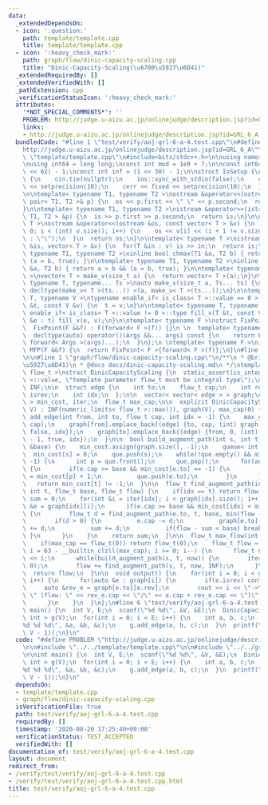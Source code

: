 ```yaml
---
data:
  _extendedDependsOn:
  - icon: ':question:'
    path: template/template.cpp
    title: template/template.cpp
  - icon: ':heavy_check_mark:'
    path: graph/flow/dinic-capacity-scaling.cpp
    title: "Dinic-Capacity-Scaling(\u6700\u5927\u6D41)"
  _extendedRequiredBy: []
  _extendedVerifiedWith: []
  _pathExtension: cpp
  _verificationStatusIcon: ':heavy_check_mark:'
  attributes:
    '*NOT_SPECIAL_COMMENTS*': ''
    PROBLEM: http://judge.u-aizu.ac.jp/onlinejudge/description.jsp?id=GRL_6_A
    links:
    - http://judge.u-aizu.ac.jp/onlinejudge/description.jsp?id=GRL_6_A
  bundledCode: "#line 1 \"test/verify/aoj-grl-6-a-4.test.cpp\"\n#define PROBLEM \"\
    http://judge.u-aizu.ac.jp/onlinejudge/description.jsp?id=GRL_6_A\"\n\n#line 1\
    \ \"template/template.cpp\"\n#include<bits/stdc++.h>\n\nusing namespace std;\n\
    \nusing int64 = long long;\nconst int mod = 1e9 + 7;\n\nconst int64 infll = (1LL\
    \ << 62) - 1;\nconst int inf = (1 << 30) - 1;\n\nstruct IoSetup {\n  IoSetup()\
    \ {\n    cin.tie(nullptr);\n    ios::sync_with_stdio(false);\n    cout << fixed\
    \ << setprecision(10);\n    cerr << fixed << setprecision(10);\n  }\n} iosetup;\n\
    \n\ntemplate< typename T1, typename T2 >\nostream &operator<<(ostream &os, const\
    \ pair< T1, T2 >& p) {\n  os << p.first << \" \" << p.second;\n  return os;\n\
    }\n\ntemplate< typename T1, typename T2 >\nistream &operator>>(istream &is, pair<\
    \ T1, T2 > &p) {\n  is >> p.first >> p.second;\n  return is;\n}\n\ntemplate< typename\
    \ T >\nostream &operator<<(ostream &os, const vector< T > &v) {\n  for(int i =\
    \ 0; i < (int) v.size(); i++) {\n    os << v[i] << (i + 1 != v.size() ? \" \"\
    \ : \"\");\n  }\n  return os;\n}\n\ntemplate< typename T >\nistream &operator>>(istream\
    \ &is, vector< T > &v) {\n  for(T &in : v) is >> in;\n  return is;\n}\n\ntemplate<\
    \ typename T1, typename T2 >\ninline bool chmax(T1 &a, T2 b) { return a < b &&\
    \ (a = b, true); }\n\ntemplate< typename T1, typename T2 >\ninline bool chmin(T1\
    \ &a, T2 b) { return a > b && (a = b, true); }\n\ntemplate< typename T = int64\
    \ >\nvector< T > make_v(size_t a) {\n  return vector< T >(a);\n}\n\ntemplate<\
    \ typename T, typename... Ts >\nauto make_v(size_t a, Ts... ts) {\n  return vector<\
    \ decltype(make_v< T >(ts...)) >(a, make_v< T >(ts...));\n}\n\ntemplate< typename\
    \ T, typename V >\ntypename enable_if< is_class< T >::value == 0 >::type fill_v(T\
    \ &t, const V &v) {\n  t = v;\n}\n\ntemplate< typename T, typename V >\ntypename\
    \ enable_if< is_class< T >::value != 0 >::type fill_v(T &t, const V &v) {\n  for(auto\
    \ &e : t) fill_v(e, v);\n}\n\ntemplate< typename F >\nstruct FixPoint : F {\n\
    \  FixPoint(F &&f) : F(forward< F >(f)) {}\n \n  template< typename... Args >\n\
    \  decltype(auto) operator()(Args &&... args) const {\n    return F::operator()(*this,\
    \ forward< Args >(args)...);\n  }\n};\n \ntemplate< typename F >\ninline decltype(auto)\
    \ MFP(F &&f) {\n  return FixPoint< F >{forward< F >(f)};\n}\n#line 4 \"test/verify/aoj-grl-6-a-4.test.cpp\"\
    \n\n#line 1 \"graph/flow/dinic-capacity-scaling.cpp\"\n/**\n * @brief Dinic-Capacity-Scaling(\u6700\
    \u5927\u6D41)\n * @docs docs/dinic-capacity-scaling.md\n */\ntemplate< typename\
    \ flow_t >\nstruct DinicCapacityScaling {\n  static_assert(is_integral< flow_t\
    \ >::value, \"template parameter flow_t must be integral type\");\n\n  const flow_t\
    \ INF;\n\n  struct edge {\n    int to;\n    flow_t cap;\n    int rev;\n    bool\
    \ isrev;\n    int idx;\n  };\n\n  vector< vector< edge > > graph;\n  vector< int\
    \ > min_cost, iter;\n  flow_t max_cap;\n\n  explicit DinicCapacityScaling(int\
    \ V) : INF(numeric_limits< flow_t >::max()), graph(V), max_cap(0) {}\n\n  void\
    \ add_edge(int from, int to, flow_t cap, int idx = -1) {\n    max_cap = max(max_cap,\
    \ cap);\n    graph[from].emplace_back((edge) {to, cap, (int) graph[to].size(),\
    \ false, idx});\n    graph[to].emplace_back((edge) {from, 0, (int) graph[from].size()\
    \ - 1, true, idx});\n  }\n\n  bool build_augment_path(int s, int t, const flow_t\
    \ &base) {\n    min_cost.assign(graph.size(), -1);\n    queue< int > que;\n  \
    \  min_cost[s] = 0;\n    que.push(s);\n    while(!que.empty() && min_cost[t] ==\
    \ -1) {\n      int p = que.front();\n      que.pop();\n      for(auto &e : graph[p])\
    \ {\n        if(e.cap >= base && min_cost[e.to] == -1) {\n          min_cost[e.to]\
    \ = min_cost[p] + 1;\n          que.push(e.to);\n        }\n      }\n    }\n \
    \   return min_cost[t] != -1;\n  }\n\n  flow_t find_augment_path(int idx, const\
    \ int t, flow_t base, flow_t flow) {\n    if(idx == t) return flow;\n    flow_t\
    \ sum = 0;\n    for(int &i = iter[idx]; i < graph[idx].size(); i++) {\n      edge\
    \ &e = graph[idx][i];\n      if(e.cap >= base && min_cost[idx] < min_cost[e.to])\
    \ {\n        flow_t d = find_augment_path(e.to, t, base, min(flow - sum, e.cap));\n\
    \        if(d > 0) {\n          e.cap -= d;\n          graph[e.to][e.rev].cap\
    \ += d;\n          sum += d;\n          if(flow - sum < base) break;\n       \
    \ }\n      }\n    }\n    return sum;\n  }\n\n  flow_t max_flow(int s, int t) {\n\
    \    if(max_cap == flow_t(0)) return flow_t(0);\n    flow_t flow = 0;\n    for(int\
    \ i = 63 - __builtin_clzll(max_cap); i >= 0; i--) {\n      flow_t now = flow_t(1)\
    \ << i;\n      while(build_augment_path(s, t, now)) {\n        iter.assign(graph.size(),\
    \ 0);\n        flow += find_augment_path(s, t, now, INF);\n      }\n    }\n  \
    \  return flow;\n  }\n\n  void output() {\n    for(int i = 0; i < graph.size();\
    \ i++) {\n      for(auto &e : graph[i]) {\n        if(e.isrev) continue;\n   \
    \     auto &rev_e = graph[e.to][e.rev];\n        cout << i << \"->\" << e.to <<\
    \ \" (flow: \" << rev_e.cap << \"/\" << e.cap + rev_e.cap << \")\" << endl;\n\
    \      }\n    }\n  }\n};\n#line 6 \"test/verify/aoj-grl-6-a-4.test.cpp\"\n\nint\
    \ main() {\n  int V, E;\n  scanf(\"%d %d\", &V, &E);\n  DinicCapacityScaling<\
    \ int > g(V);\n  for(int i = 0; i < E; i++) {\n    int a, b, c;\n    scanf(\"\
    %d %d %d\", &a, &b, &c);\n    g.add_edge(a, b, c);\n  }\n  printf(\"%d\\n\", g.max_flow(0,\
    \ V - 1));\n}\n"
  code: "#define PROBLEM \"http://judge.u-aizu.ac.jp/onlinejudge/description.jsp?id=GRL_6_A\"\
    \n\n#include \"../../template/template.cpp\"\n\n#include \"../../graph/flow/dinic-capacity-scaling.cpp\"\
    \n\nint main() {\n  int V, E;\n  scanf(\"%d %d\", &V, &E);\n  DinicCapacityScaling<\
    \ int > g(V);\n  for(int i = 0; i < E; i++) {\n    int a, b, c;\n    scanf(\"\
    %d %d %d\", &a, &b, &c);\n    g.add_edge(a, b, c);\n  }\n  printf(\"%d\\n\", g.max_flow(0,\
    \ V - 1));\n}\n"
  dependsOn:
  - template/template.cpp
  - graph/flow/dinic-capacity-scaling.cpp
  isVerificationFile: true
  path: test/verify/aoj-grl-6-a-4.test.cpp
  requiredBy: []
  timestamp: '2020-08-20 17:25:40+09:00'
  verificationStatus: TEST_ACCEPTED
  verifiedWith: []
documentation_of: test/verify/aoj-grl-6-a-4.test.cpp
layout: document
redirect_from:
- /verify/test/verify/aoj-grl-6-a-4.test.cpp
- /verify/test/verify/aoj-grl-6-a-4.test.cpp.html
title: test/verify/aoj-grl-6-a-4.test.cpp
---
```

